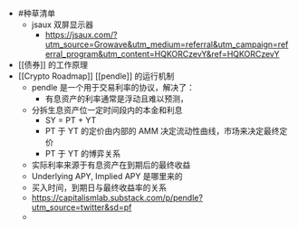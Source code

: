 - #种草清单
	- jsaux 双屏显示器
		- https://jsaux.com/?utm_source=Growave&utm_medium=referral&utm_campaign=referral_program&utm_content=HQKORCzevY&ref=HQKORCzevY
- [[债券]] 的工作原理
- [[Crypto Roadmap]] [[pendle]] 的运行机制
	- pendle 是一个用于交易利率的协议，解决了：
		- 有息资产的利率通常是浮动且难以预测，
	- 分拆生息资产位一定时间段内的本金和利息
		- SY = PT + YT
		- PT 于 YT 的定价由内部的 AMM 决定流动性曲线，市场来决定最终定价
		- PT 于 YT 的博弈关系
	- 实际利率来源于有息资产在到期后的最终收益
	- Underlying APY, Implied APY 是哪里来的
	- 买入时间，到期日与最终收益率的关系
	- https://capitalismlab.substack.com/p/pendle?utm_source=twitter&sd=pf
	-